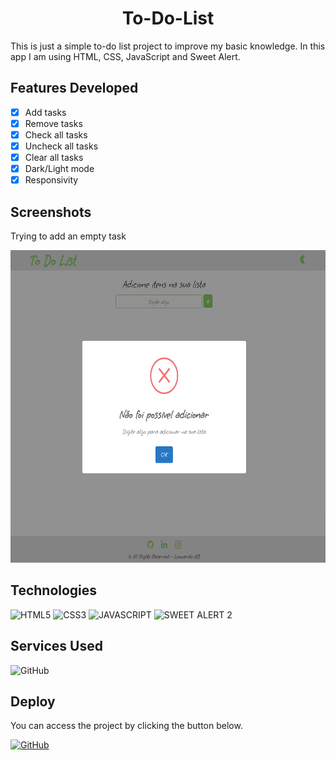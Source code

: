 <h1 align='center'>To-Do-List</h1>

<p>This is just a simple to-do list project to improve my basic knowledge. In this app I am using HTML, CSS, JavaScript and Sweet Alert.</p>

## Features Developed

- [x] Add tasks
- [x] Remove tasks
- [x] Check all tasks
- [x] Uncheck all tasks
- [x] Clear all tasks
- [x] Dark/Light mode
- [X] Responsivity

## Screenshots

<p>Trying to add an empty task</p>

<img src="./images/addingEmptyTask.png" widht="500" height="500"/> 

<p></p>

## Technologies

![HTML5](https://img.shields.io/badge/HTML5-E34F26?style=for-the-badge&logo=html5&logoColor=white)
![CSS3](https://img.shields.io/badge/CSS3-1572B6?style=for-the-badge&logo=css3&logoColor=white)
![JAVASCRIPT](https://img.shields.io/badge/JavaScript-323330?style=for-the-badge&logo=javascript&logoColor=F7DF1E)
![SWEET ALERT 2](https://img.shields.io/badge/Sweet%20Alert%202-5468ff?style=for-the-badge&logo=cake&logoColor=white)

## Services Used

![GitHub](https://img.shields.io/badge/GitHub%20Pages-000000?style=for-the-badge&logo=github&logoColor=white)</a>

## Deploy

You can access the project by clicking the button below.

<a href="https://leonardo-ad.github.io/To-Do-List/" target='_blank'>![GitHub](https://img.shields.io/badge/GitHub%20Pages-000000?style=for-the-badge&logo=github&logoColor=white)</a>
